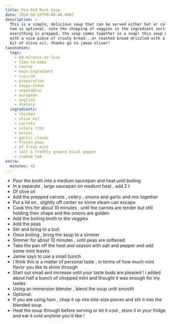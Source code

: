 ```yaml
---
title: Pea And Mint Soup
date: 2010-06-16T00:00:00.000Z
description: >-
  This is a simple, delicious soup that can be served either hot or cold. adding
  ham is optional. note the chopping of veggies in the ingredient section. once
  everything is prepped, the soup comes together in a snap! this soup goes well
  with a nice piece of crusty bread...or toasted bread drizzled with a little
  bit of olive oil. thanks go to jamie oliver!
taxonomies:
  tags:
    - 60-minutes-or-less
    - time-to-make
    - course
    - main-ingredient
    - cuisine
    - preparation
    - soups-stews
    - vegetables
    - european
    - english
    - dietary
  ingredients:
    - chicken
    - olive oil
    - carrots
    - celery ribs
    - onions
    - garlic cloves
    - frozen peas
    - of fresh mint
    - salt & freshly ground black pepper
    - cooked ham
extra:
  minutes: 45
---
```

 - Pour the broth into a medium saucepan and heat until boiling
 - In a separate , large saucepan on medium heat , add 2 t
 - Of olive oil
 - Add the prepped carrots , celery , onions and garlic and mix together
 - Put a lid on , slightly off center so some steam can escape
 - Cook this for about 10 minutes , until the carrots are tender but still holding their shape and the onions are golden
 - Add the boiling broth to the veggies
 - Add the peas
 - Stir and bring to a boil
 - Once boiling , bring the soup to a simmer
 - Simmer for about 10 minutes , until peas are softened
 - Take the pan off the heat and season with salt and pepper and add some mint leaves
 - Jamie says to use a small bunch
 - I think this is a matter of personal taste , in terms of how much mint flavor you like to shine through
 - Start out small and increase until your taste buds are pleased ! i added about half a bunch of chopped mint and thought it was enough for my tastes
 - Using an immersion blender , blend the soup until smooth
 - Optional:
 - If you are using ham , chop it up into bite-size pieces and stir it into the blended soup
 - Heat the soup through before serving or let it cool , store it in your fridge and eat it cold anytime you'd like !
